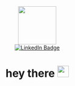 <div id="header" align="center">
  <img src="https://upload.wikimedia.org/wikipedia/ru/6/6b/NyanCat.gif" width="100"/>
  <div id="badges">
    <a href="https://kz.linkedin.com/in/bekarysm">
      <img src="https://img.shields.io/badge/LinkedIn-blue?style=for-the-badge&logo=linkedin&logoColor=white" alt="LinkedIn Badge"/>
    </a>
  </div>
  <h1>
    hey there
    <img src="https://media.giphy.com/media/hvRJCLFzcasrR4ia7z/giphy.gif" width="30px"/>
  </h1>
</div>

